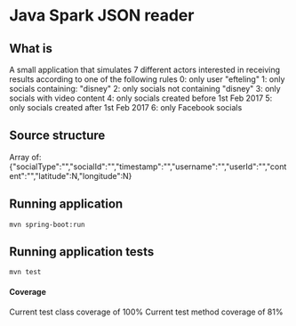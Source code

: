 # Java Spark JSON reader

## What is
A small application that simulates 7 different actors interested in receiving results according to one of the following rules
0: only user "efteling"
1: only socials containing: "disney"
2: only socials not containing "disney"
3: only socials with video content
4: only socials created before 1st Feb 2017
5: only socials created after 1st Feb 2017
6: only Facebook socials

## Source structure
Array of:
{"socialType":"","socialId":"","timestamp":"","username":"","userId":"","content":"","latitude":N,"longitude":N}

## Running application
```
mvn spring-boot:run
```

## Running application tests
```
mvn test
```

#### Coverage

Current test class coverage of 100%
Current test method coverage of 81%